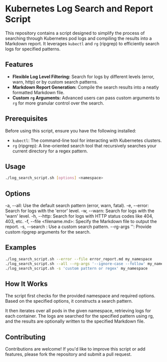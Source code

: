 # Kubernetes Log Search and Report Script

This repository contains a script designed to simplify the process of searching through Kubernetes pod logs and compiling the results into a Markdown report. It leverages `kubectl` and `rg` (ripgrep) to efficiently search logs for specified patterns.

## Features

- **Flexible Log Level Filtering:** Search for logs by different levels (error, warn, http) or by custom search patterns.
- **Markdown Report Generation:** Compile the search results into a neatly formatted Markdown file.
- **Custom `rg` Arguments:** Advanced users can pass custom arguments to `rg` for more granular control over the search.

## Prerequisites

Before using this script, ensure you have the following installed:
- `kubectl`: The command-line tool for interacting with Kubernetes clusters.
- `rg` (ripgrep): A line-oriented search tool that recursively searches your current directory for a regex pattern.

## Usage

```bash
./log_search_script.sh [options] <namespace>
```

## Options
-a, --all: Use the default search pattern (error, warn, fatal).
-e, --error: Search for logs with the 'error' level.
-w, --warn: Search for logs with the 'warn' level.
-h, --http: Search for logs with HTTP status codes like 404, 403, etc.
-f, --file <filename.md>: Specify the Markdown file to output the report.
-s, --search <pattern>: Use a custom search pattern.
--rg-args '<args>': Provide custom ripgrep arguments for the search.

## Examples
```bash
./log_search_script.sh --error --file error_report.md my_namespace
./log_search_script.sh --all --rg-args '--ignore-case --follow' my_namespace
./log_search_script.sh -s 'custom pattern or regex' my_namespace
```

## How It Works
The script first checks for the provided namespace and required options.
Based on the specified options, it constructs a search pattern.

It then iterates over all pods in the given namespace, retrieving logs for each container.
The logs are searched for the specified pattern using rg, and the results are optionally written to the specified Markdown file.

## Contributing
Contributions are welcome! If you'd like to improve this script or add features, please fork the repository and submit a pull request.
